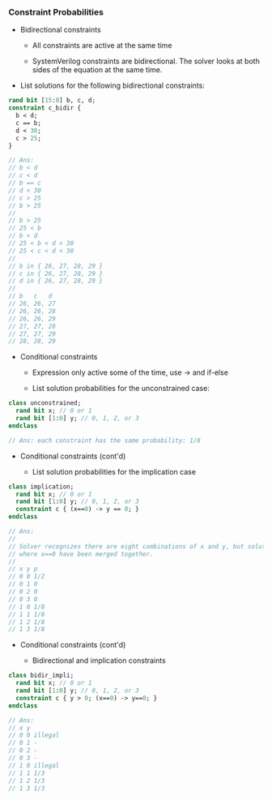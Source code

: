 ### Constraint Probabilities

- Bidirectional constraints

    - All constraints are active at the same time

    - SystemVerilog constraints are bidirectional.  The solver looks at both sides of the equation at the same time.

- List solutions for the following bidirectional constraints:

~~~systemverilog
rand bit [15:0] b, c, d;
constraint c_bidir {
  b < d;
  c == b;
  d < 30;
  c > 25;
}

// Ans:
// b < d
// c < d
// b == c
// d < 30
// c > 25
// b > 25
// 
// b > 25
// 25 < b
// b < d
// 25 < b < d < 30
// 25 < c < d < 30
// 
// b in { 26, 27, 28, 29 }
// c in { 26, 27, 28, 29 }
// d in { 26, 27, 28, 29 }
// 
// b   c   d
// 26, 26, 27
// 26, 26, 28
// 26, 26, 29
// 27, 27, 28
// 27, 27, 29
// 28, 28, 29
~~~

- Conditional constraints

    - Expression only active some of the time, use -> and if-else

    - List solution probabilities for the unconstrained case:

~~~systemverilog
class unconstrained;
  rand bit x; // 0 or 1
  rand bit [1:0] y; // 0, 1, 2, or 3
endclass

// Ans: each constraint has the same probability: 1/8
~~~

- Conditional constraints (cont'd)

    - List solution probabilities for the implication case

~~~systemverilog
class implication;
  rand bit x; // 0 or 1
  rand bit [1:0] y; // 0, 1, 2, or 3
  constraint c { (x==0) -> y == 0; }
endclass

// Ans:
//
// Solver recognizes there are eight combinations of x and y, but solutions
// where x==0 have been merged together.
//
// x y p
// 0 0 1/2
// 0 1 0
// 0 2 0
// 0 3 0
// 1 0 1/8
// 1 1 1/8
// 1 2 1/8
// 1 3 1/8
~~~

- Conditional constraints (cont'd)

    - Bidirectional and implication constraints

~~~systemverilog
class bidir_impli;
  rand bit x; // 0 or 1
  rand bit [1:0] y; // 0, 1, 2, or 3
  constraint c { y > 0; (x==0) -> y==0; }
endclass

// Ans:
// x y
// 0 0 illegal
// 0 1 -
// 0 2 -
// 0 3 -
// 1 0 illegal
// 1 1 1/3
// 1 2 1/3
// 1 3 1/3
~~~

